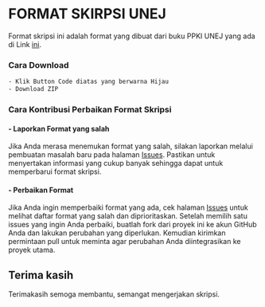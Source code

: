 # FORMAT SKIRPSI UNEJ

Format skripsi ini adalah format yang dibuat dari buku PPKI UNEJ yang ada di Link [ini](https://pasca.fisip.unej.ac.id/wp-content/uploads/sites/9/2022/04/Buku-PPKI-Unej-2016pedoman-penulisan-karya-ilmiyah.pdf).

### Cara Download

```bash
- Klik Button Code diatas yang berwarna Hijau
- Download ZIP
```

### Cara Kontribusi Perbaikan Format Skripsi

#### - Laporkan Format yang salah

Jika Anda merasa menemukan format yang salah, silakan laporkan melalui pembuatan masalah baru pada halaman [Issues](https://github.com/agusdwimilniadi/Format-Skripsi-UNEJ/issues). Pastikan untuk menyertakan informasi yang cukup banyak sehingga dapat untuk memperbarui format skripsi.

#### - Perbaikan Format

Jika Anda ingin memperbaiki format yang ada, cek halaman [Issues](https://github.com/agusdwimilniadi/Format-Skripsi-UNEJ/issues) untuk melihat daftar format yang salah dan diprioritaskan. Setelah memilih satu issues yang ingin Anda perbaiki, buatlah fork dari proyek ini ke akun GitHub Anda dan lakukan perubahan yang diperlukan. Kemudian kirimkan permintaan pull untuk meminta agar perubahan Anda diintegrasikan ke proyek utama.

## Terima kasih

Terimakasih semoga membantu, semangat mengerjakan skripsi.
